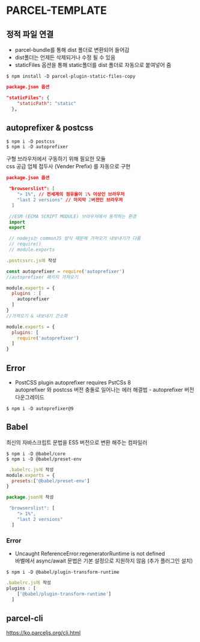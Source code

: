 # PARCEL-TEMPLATE

## 정적 파일 연결
- parcel-bundle를 통해
dist 폴더로 변환되어 들어감  
- dist폴더는 언제든 삭제되거나 수정 될 수 있음
- staticFiles 옵션을 통해 static폴더를 
dist 폴더로 자동으로 붙여넣어 줌
```
$ npm install -D parcel-plugin-static-files-copy
```
```json
package.json 옵션

"staticFiles": {
    "staticPath": "static"
  },
```

## autoprefixer & postcss
```
$ npm i -D postcss
$ npm i -D autoprefixer
```

구형 브라우저에서 구동하기 위해 필요한 모듈  
css 공급 업체 접두사 (Vender Prefix) 를 자동으로 구현

```json
package.json 옵션

 "browserslist": [
    "> 1%", // 전세계의 점유율이 1% 이상인 브라우저
    "last 2 versions" // 마지막 2버전인 브라우저
  ]
```
```js
 //ESM (ECMA SCRIPT MODULE) 브라우저에서 동작하는 환경
 import
 export

 // nodejs는 commonJS 방식 때문에 가져오기 내보내기가 다름
 // require()
 // module.exports
```

```js
.postcssrc.js에 작성

const autoprefixer = require('autoprefixer') 
//autoprefixer 패키지 가져오기

module.exports = {
  plugins : [
    autoprefixer
  ]
}
//가져오기 & 내보내기 간소화

module.exports = {
  plugins: [
    require('autoprefixer')
  ]
}
```
## Error 
- PostCSS plugin autoprefixer requires PstCSs 8   
autoprefixer 와 postcss 버전 충돌로 일어나는 에러
해결법 - autoprefixer 버전 다운그레이드
```
$ npm i -D autoprefixer@9
```

## Babel
최신의 자바스크립트 문법을 ES5 버전으로 변환 해주는 컴파일러
```cli
$ npm i -D @babel/core 
$ npm i -D @babel/preset-env
```

```js
 .babelrc.js에 작성
module.exports = {
  presets:['@babel/preset-env']
}
```
```js
package.json에 작성

 "browserslist": [
    "> 1%",
    "last 2 versions"
  ]
```
### Error
- Uncaught ReferenceError:regeneratorRuntime is not defined  
바벨에서 async/await 문법은 기본 설정으로 지원하지 않음 (추가 플러그인 설치)

```
$ npm i -D @babel/plugin-transform-runtime
```
```js
.babelrc.js에 작성
plugins : [
    ['@babel/plugin-transform-runtime']
  ]
```
## parcel-cli
https://ko.parceljs.org/cli.html
